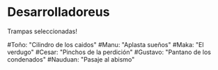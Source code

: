 # Desarrolladoreus

Trampas seleccionadas!

#Toño: "Cilindro de los caidos"
#Manu: "Aplasta sueños"
#Maka: "El verdugo"
#Cesar: "Pinchos de la perdición"
#Gustavo: "Pantano de los condenados"
#Nauduan: "Pasaje al abismo"
